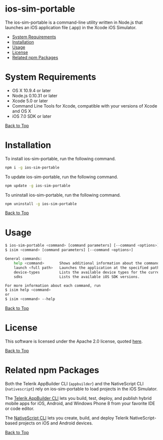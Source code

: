 ios-sim-portable
================

The ios-sim-portable is a command-line utility written in Node.js that launches an iOS application file (.app) in the Xcode iOS Simulator.

* [System Requirements](#system-requirements)
* [Installation](#installation)
* [Usage](#usage)
* [License](#license)
* [Related npm Packages](#related-npm-packages)

System Requirements
===================

* OS X 10.9.4 or later
* Node.js 0.10.31 or later
* Xcode 5.0 or later
* Command Line Tools for Xcode, compatible with your versions of Xcode and OS X
* iOS 7.0 SDK or later 

[Back to Top][1]

Installation
============

To install ios-sim-portable, run the following command.

```bash
npm i -g ios-sim-portable
```

To update ios-sim-portable, run the following command.

```bash
npm update -g ios-sim-portable
```

To uninstall ios-sim-portable, run the following command.

```bash
npm uninstall -g ios-sim-portable
```

[Back to Top][1]

Usage
=====

```bash
$ ios-sim-portable <command> [command parameters] [--command <options>]
$ isim <command> [command parameters] [--command <options>]

General commands:
	help <command>       Shows additional information about the commands in this list.
	launch <full path>   Launches the application at the specified path in the iOS Simulator.
	device-types         Lists the available device types for the current Xcode version.
	sdks                 Lists the available iOS SDK versions.

For more information about each command, run 
$ isim help <command>
or
$ isim <command> --help

```

[Back to Top][1]

License
=======

This software is licensed under the Apache 2.0 license, quoted <a href="LICENSE" target="_blank">here</a>.

[Back to Top][1]

Related npm Packages
================

Both the Telerik AppBuilder CLI (`appbuilder`) and the NativeScript CLI (`nativescript`) rely on ios-sim-portable to load projects in the iOS Simulator.

The [Telerik AppBuilder CLI][2] lets you build, test, deploy, and publish hybrid mobile apps for iOS, Android, and Windows Phone 8 from your favorite IDE or code editor.

The [NativeScript CLI][3] lets you create, build, and deploy Telerik NativeScript-based projects on iOS and Android devices.

[Back to Top][1]

[1]: #ios-sim-portable
[2]: https://www.npmjs.org/package/appbuilder
[3]: https://www.npmjs.org/package/nativescript